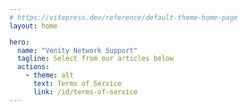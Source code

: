 ```yaml
---
# https://vitepress.dev/reference/default-theme-home-page
layout: home

hero:
  name: "Venity Network Support"
  tagline: Select from our articles below
  actions:
    - theme: alt
      text: Terms of Service
      link: /id/terms-of-service
---
```


